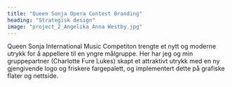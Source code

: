 ```yaml
---
title: "Queen Sonja Opera Contest Branding"
heading: "Strategisk design"
image: "project_2_Angelika Anna Westby.jpg"
---
```


Queen Sonja International Music Competiton trengte et nytt og moderne utrykk for å appellere til en yngre målgruppe. Her har jeg og min gruppepartner (Charlotte Fure Lukes) skapt et attraktivt utrykk med en ny gjengivende logo og friskere fargepalett, og implementert dette på grafiske flater og nettside.
